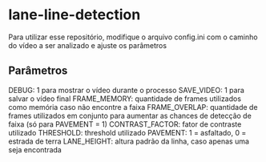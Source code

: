 # lane-line-detection
Para utilizar esse repositório, modifique o arquivo config.ini com o caminho do vídeo a ser analizado e ajuste os parâmetros
## Parâmetros
DEBUG: 1 para mostrar o vídeo durante o processo
SAVE_VIDEO: 1 para salvar o vídeo final
FRAME_MEMORY: quantidade de frames utilizados como memória caso não encontre a faixa
FRAME_OVERLAP: quantidade de frames utilizados em conjunto para aumentar as chances de detecção de faixa (só para PAVEMENT = 1)
CONTRAST_FACTOR: fator de contraste utilizado
THRESHOLD: threshold utilizado
PAVEMENT: 1 = asfaltado, 0 = estrada de terra
LANE_HEIGHT: altura padrão da linha, caso apenas uma seja encontrada
